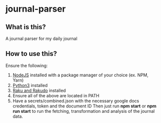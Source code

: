 # journal-parser
## What is this?
A journal parser for my daily journal
## How to use this?
Ensure the following:
1. [NodeJS](https://nodejs.org/en/ "NodeJS installation") installed with a package manager of your choice (ex. NPM, Yarn)
2. [Python3](https://www.python.org/downloads/ "Python downloads") installed
3. [Raku and Rakudo](https://raku.org/downloads/ "Raku and Rakudo download") installed 
4. Ensure all of the above are located in PATH
5. Have a secrets/combined.json with the necessary google docs credentials, token and the document ID
Then just run **npm start** or **npm run start** to run the fetching, transformation and analysis of the journal data.
